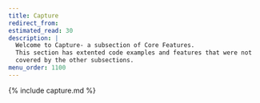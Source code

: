 ```yaml
---
title: Capture
redirect_from:
estimated_read: 30
description: |
  Welcome to Capture- a subsection of Core Features.
  This section has extented code examples and features that were not
  covered by the other subsections.
menu_order: 1100
---
```


{% include capture.md %}